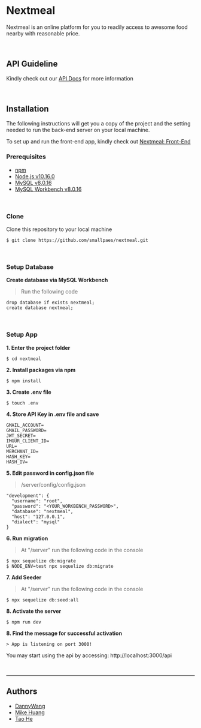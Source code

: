 # Nextmeal
Nextmeal is an online platform for you to readily access to awesome food nearby with reasonable price. 

<p>&nbsp;</p>

## API Guideline
Kindly check out our [API Docs](https://documenter.getpostman.com/view/8897576/SW17UbmU?version=latest) for more information

<p>&nbsp;</p>

## Installation
The following instructions will get you a copy of the project and the setting needed to run the back-end server on your local machine.

To set up and run the front-end app, kindly check out [Nextmeal: Front-End](https://github.com/smallpaes/nextmeal/tree/master/client#nextmeal-front-end)


### Prerequisites

- [npm](https://www.npmjs.com/get-npm)
- [Node.js v10.16.0](https://nodejs.org/en/download/)
- [MySQL v8.0.16](https://dev.mysql.com/downloads/mysql/)
- [MySQL Workbench v8.0.16](https://dev.mysql.com/downloads/workbench/)

<p>&nbsp;</p>

### Clone

Clone this repository to your local machine

```
$ git clone https://github.com/smallpaes/nextmeal.git
```

<p>&nbsp;</p>

### Setup Database

**Create database via MySQL Workbench**

> Run the following code
```
drop database if exists nextmeal;
create database nextmeal;
```

<p>&nbsp;</p>


### Setup App

**1. Enter the project folder**

```
$ cd nextmeal
```

**2. Install packages via npm**

```
$ npm install
```

**3. Create .env file**

```
$ touch .env
```

**4. Store API Key in .env file and save**

```
GMAIL_ACCOUNT=
GMAIL_PASSWORD=
JWT_SECRET=
IMGUR_CLIENT_ID=
URL=
MERCHANT_ID=
HASH_KEY=
HASH_IV=
```

**5. Edit password in config.json file**

> /server/config/config.json
```
"development": {
  "username": "root",
  "password": "<YOUR_WORKBENCH_PASSWORD>",
  "database": "nextmeal",
  "host": "127.0.0.1",
  "dialect": "mysql"
}
```

**6. Run migration**

> At "/server" run the following code in the console
```
$ npx sequelize db:migrate
$ NODE_ENV=test npx sequelize db:migrate
```

**7. Add Seeder**

> At "/server" run the following code in the console
```
$ npx sequelize db:seed:all
```

**8. Activate the server**

```
$ npm run dev
```

**8. Find the message for successful activation**

```
> App is listening on port 3000!
```
You may start using the api by accessing: http://localhost:3000/api

<p>&nbsp;</p>

___


## Authors
- [DannyWang](https://github.com/windate3411)
- [Mike Huang](https://github.com/smallpaes)
- [Tao He](https://github.com/cTaohe)